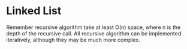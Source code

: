 # Linked List

Remember recursive algorithm take at least O(n) space, where n is the depth of the recursive call. All recursive algorithm can be implemented iteratively, although they may be much more complex.

